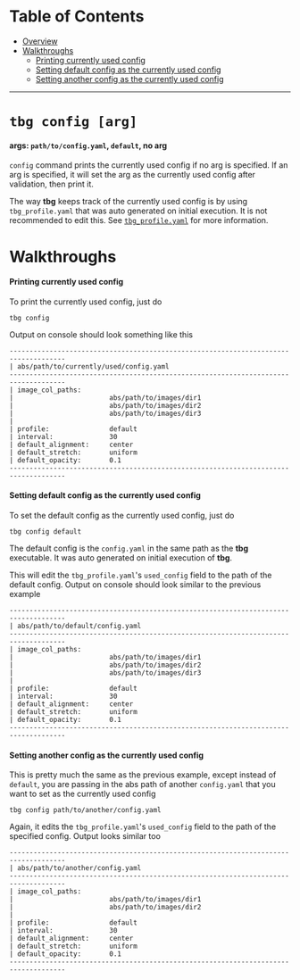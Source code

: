 # Table of Contents
- [Overview](#tbg-config-[arg])
- [Walkthroughs](#walkthroughs)
    - [Printing currently used config](#printing-currently-used-config)
    - [Setting default config as the currently used config](#setting-default-config-as-the-currently-used-config)
    - [Setting another config as the currently used config](#setting-a-config-as-the-currently-used-config)

---

# `tbg config [arg]`
#### args: `path/to/config.yaml`, `default`, no arg

`config` command prints the currently used config if no arg is specified. If an arg is specified, it will set the arg as the currently used config after validation, then print it.

The way **tbg** keeps track of the currently used config is by using `tbg_profile.yaml` that was auto generated on initial execution. It is not recommended to edit this. See [`tbg_profile.yaml`](https://github.com/saltkid/tbg/blob/main/docs/tbg_profile.yaml.md) for more information.

# Walkthroughs
#### Printing currently used config
To print the currently used config, just do
```
tbg config
```
Output on console should look something like this
```
------------------------------------------------------------------------------------
| abs/path/to/currently/used/config.yaml
------------------------------------------------------------------------------------
| image_col_paths:
|                        abs/path/to/images/dir1
|                        abs/path/to/images/dir2
|                        abs/path/to/images/dir3
|
| profile:               default
| interval:              30
| default_alignment:     center
| default_stretch:       uniform
| default_opacity:       0.1
------------------------------------------------------------------------------------
```

#### Setting default config as the currently used config
To set the default config as the currently used config, just do
```
tbg config default
```
The default config is the `config.yaml` in the same path as the **tbg** executable. It was auto generated on initial execution of **tbg**.

This will edit the `tbg_profile.yaml`'s `used_config` field to the path of the default config. Output on console should look similar to the previous example
```
------------------------------------------------------------------------------------
| abs/path/to/default/config.yaml
------------------------------------------------------------------------------------
| image_col_paths:
|                        abs/path/to/images/dir1
|                        abs/path/to/images/dir2
|                        abs/path/to/images/dir3
|
| profile:               default
| interval:              30
| default_alignment:     center
| default_stretch:       uniform
| default_opacity:       0.1
------------------------------------------------------------------------------------
```

#### Setting another config as the currently used config
This is pretty much the same as the previous example, except instead of `default`, you are passing in the abs path of another `config.yaml` that you want to set as the currently used config
```
tbg config path/to/another/config.yaml
```
Again, it edits the `tbg_profile.yaml`'s `used_config` field to the path of the specified config. Output looks similar too
```
------------------------------------------------------------------------------------
| abs/path/to/another/config.yaml
------------------------------------------------------------------------------------
| image_col_paths:
|                        abs/path/to/images/dir1
|                        abs/path/to/images/dir2
|
| profile:               default
| interval:              30
| default_alignment:     center
| default_stretch:       uniform
| default_opacity:       0.1
------------------------------------------------------------------------------------
```
